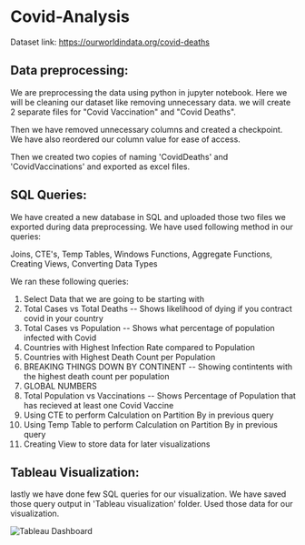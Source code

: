 # Covid-Analysis
Dataset link: https://ourworldindata.org/covid-deaths

## Data preprocessing:

We are preprocessing the data using python in jupyter notebook. Here we will be cleaning our dataset like removing unnecessary data. we will create 2 separate files for "Covid Vaccination" and "Covid Deaths".

Then we have removed unnecessary columns and created a checkpoint. We have also reordered our column value for ease of access.

Then we created two copies of naming 'CovidDeaths' and 'CovidVaccinations' and exported as excel files.


## SQL Queries:

We have created a new database in SQL and uploaded those two files we exported during data preprocessing. We have used following method in our queries:

Joins, CTE's, Temp Tables, 
Windows Functions, Aggregate Functions, Creating Views, 
Converting Data Types

We ran these following queries:
1. Select Data that we are going to be starting with
2. Total Cases vs Total Deaths
-- Shows likelihood of dying if you contract covid in your country
3. Total Cases vs Population
-- Shows what percentage of population infected with Covid
4. Countries with Highest Infection Rate compared to Population
5. Countries with Highest Death Count per Population
6. BREAKING THINGS DOWN BY CONTINENT
-- Showing contintents with the highest death count per population
7. GLOBAL NUMBERS
8. Total Population vs Vaccinations
-- Shows Percentage of Population that has recieved at least one Covid Vaccine
9. Using CTE to perform Calculation on Partition By in previous query
10. Using Temp Table to perform Calculation on Partition By in previous query
11. Creating View to store data for later visualizations


## Tableau Visualization:

lastly we have done few SQL queries for our visualization. We have saved those query output in 'Tableau visualization' folder. Used those data for our visualization.

![Tableau Dashboard](https://user-images.githubusercontent.com/106653421/172135563-13fa74cd-2cb2-4bca-b0c2-edd2dd8501af.jpg)














